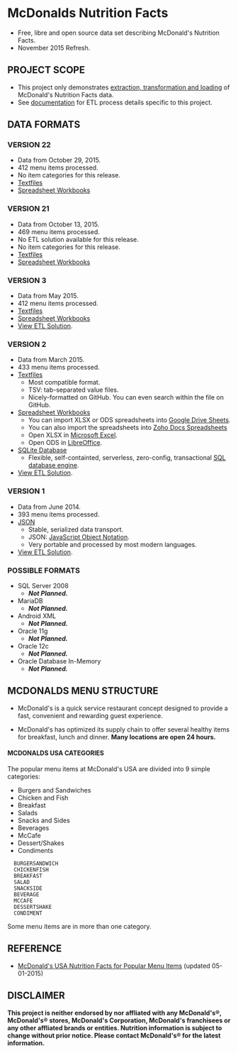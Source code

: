 # McDonalds Nutrition Facts

  + Free, libre and open source data set describing McDonald's Nutrition Facts.
  + November 2015 Refresh.

## PROJECT SCOPE

+ This project only demonstrates [extraction, transformation and loading](http://en.wikipedia.org/wiki/Extract,_transform,_load) of McDonald's Nutrition Facts data.
+ See [documentation](https://github.com/pffy/data-mcdonalds/tree/master/docs) for ETL process details specific to this project.

## DATA FORMATS

### VERSION 22

  + Data from October 29, 2015.
  + 412 menu items processed.
  + No item categories for this release.
  + [Textfiles](https://github.com/pffy/data-mcdonalds/tree/master/textfiles)
  + [Spreadsheet Workbooks](https://github.com/pffy/data-mcdonalds/tree/master/workbooks)
  
### VERSION 21

  + Data from October 13, 2015.
  + 469 menu items processed.
  + No ETL solution available for this release.
  + No item categories for this release.
  + [Textfiles](https://github.com/pffy/data-mcdonalds/tree/master/textfiles)
  + [Spreadsheet Workbooks](https://github.com/pffy/data-mcdonalds/tree/master/workbooks)

### VERSION 3

+ Data from May 2015.
+ 412 menu items processed.
+ [Textfiles](https://github.com/pffy/data-mcdonalds/tree/master/textfiles)
+ [Spreadsheet Workbooks](https://github.com/pffy/data-mcdonalds/tree/master/workbooks)
+ [View ETL Solution](https://github.com/pffy/data-mcdonalds/tree/master/docs).


### VERSION 2

+ Data from March 2015.
+ 433 menu items processed.
+ [Textfiles](https://github.com/pffy/data-mcdonalds/tree/master/textfiles)
  + Most compatible format.
  + TSV: tab-separated value files.
  + Nicely-formatted on GitHub. You can even search within the file on GitHub.
+ [Spreadsheet Workbooks](https://github.com/pffy/data-mcdonalds/tree/master/workbooks)
  + You can import XLSX or ODS spreadsheets into [Google Drive Sheets](http://www.google.com/sheets/about/index.html).
  + You can also import the spreadsheets into [Zoho Docs Spreadsheets](https://www.zoho.com/docs/online-spreadsheet.html)
  + Open XLSX in [Microsoft Excel](http://office.microsoft.com/en-us/excel/).
  + Open ODS in [LibreOffice](http://www.libreoffice.org/).
+ [SQLite Database](https://github.com/pffy/data-mcdonalds/tree/master/sql)
  + Flexible, self-containted, serverless, zero-config, transactional [SQL database engine](http://www.sqlite.org/).
+ [View ETL Solution](https://github.com/pffy/data-mcdonalds/tree/master/docs).

### VERSION 1


+ Data from June 2014.
+ 393 menu items processed.
+ [JSON](https://github.com/pffy/data-mcdonalds/tree/master/json)
  + Stable, serialized data transport.
  + JSON: [JavaScript Object Notation](http://www.json.org/).
  + Very portable and processed by most modern languages.
+ [View ETL Solution](https://github.com/pffy/data-mcdonalds/tree/master/docs).

### POSSIBLE FORMATS

+ SQL Server 2008
  + ***Not Planned.***
+ MariaDB
  + ***Not Planned.***
+ Android XML
  + ***Not Planned.***
+ Oracle 11g
  + ***Not Planned.***
+ Oracle 12c
  + ***Not Planned.***
+ Oracle Database In-Memory
  + ***Not Planned.***


## MCDONALDS MENU STRUCTURE

  + McDonald's is a quick service restaurant concept designed to provide a fast,
  convenient and rewarding guest experience.

  + McDonald's has optimized its supply chain to offer several healthy
  items for breakfast, lunch and dinner. **Many locations are open 24 hours.**


#### MCDONALDS USA CATEGORIES

The popular menu items at McDonald's USA are divided into 9 simple categories:

  + Burgers and Sandwiches
  + Chicken and Fish
  + Breakfast
  + Salads
  + Snacks and Sides
  + Beverages
  + McCafe
  + Dessert/Shakes
  + Condiments

```
  BURGERSANDWICH
  CHICKENFISH
  BREAKFAST
  SALAD
  SNACKSIDE
  BEVERAGE
  MCCAFE
  DESSERTSHAKE
  CONDIMENT
```

Some menu items are in more than one category.

## REFERENCE

+ [McDonald's USA Nutrition Facts for Popular Menu Items](http://nutrition.mcdonalds.com/getnutrition/nutritionfacts.pdf) (updated 05-01-2015)

## DISCLAIMER

**This project is neither endorsed by nor affliated with any McDonald's®,  McDonald's® stores, McDonald's Corporation, McDonald's franchisees or any other affliated brands or entities. Nutrition information is subject to change without prior notice. Please contact McDonald's® for the latest information.**

